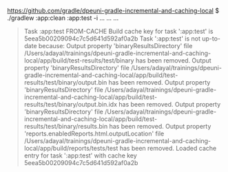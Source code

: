 https://github.com/gradle/dpeuni-gradle-incremental-and-caching-local
$ ./gradlew :app:clean :app:test -i
...
...
...
> Task :app:test FROM-CACHE
Build cache key for task ':app:test' is 5eea5b00209094c7c5d641d592af0a2b
Task ':app:test' is not up-to-date because:
Output property 'binaryResultsDirectory' file /Users/adayal/trainings/dpeuni-gradle-incremental-and-caching-local/app/build/test-results/test/binary has been removed.
Output property 'binaryResultsDirectory' file /Users/adayal/trainings/dpeuni-gradle-incremental-and-caching-local/app/build/test-results/test/binary/output.bin has been removed.
Output property 'binaryResultsDirectory' file /Users/adayal/trainings/dpeuni-gradle-incremental-and-caching-local/app/build/test-results/test/binary/output.bin.idx has been removed.
Output property 'binaryResultsDirectory' file /Users/adayal/trainings/dpeuni-gradle-incremental-and-caching-local/app/build/test-results/test/binary/results.bin has been removed.
Output property 'reports.enabledReports.html.outputLocation' file /Users/adayal/trainings/dpeuni-gradle-incremental-and-caching-local/app/build/reports/tests/test has been removed.
Loaded cache entry for task ':app:test' with cache key 5eea5b00209094c7c5d641d592af0a2b
